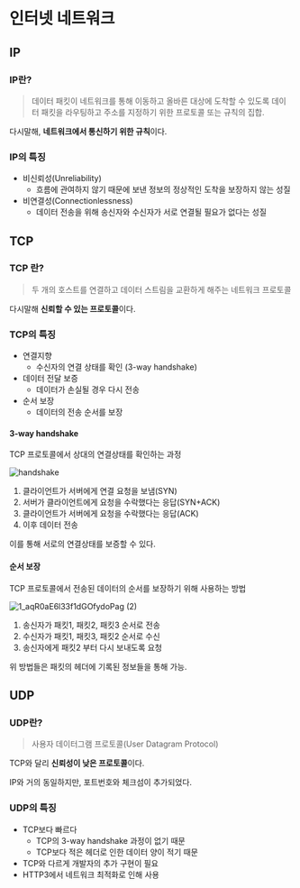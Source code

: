 # 인터넷 네트워크

## IP
### IP란?
> 데이터 패킷이 네트워크를 통해 이동하고 올바른 대상에 도착할 수 있도록 데이터 패킷을 라우팅하고 주소를 지정하기 위한 프로토콜 또는 규칙의 집합.

다시말해, **네트워크에서 통신하기 위한 규칙**이다.

### IP의 특징
- 비신뢰성(Unreliability)
    - 흐름에 관여하지 않기 때문에 보낸 정보의 정상적인 도착을 보장하지 않는 성질
- 비연결성(Connectionlessness)
    - 데이터 전송을 위해 송신자와 수신자가 서로 연결될 필요가 없다는 성질

## TCP
### TCP 란?
> 두 개의 호스트를 연결하고 데이터 스트림을 교환하게 해주는 네트워크 프로토콜

다시말해 **신뢰할 수 있는 프로토콜**이다.

### TCP의 특징
- 연결지향
  - 수신자의 연결 상태를 확인 (3-way handshake)
- 데이터 전달 보증
  - 데이터가 손실될 경우 다시 전송
- 순서 보장
  - 데이터의 전송 순서를 보장

#### 3-way handshake
TCP 프로토콜에서 상대의 연결상태를 확인하는 과정

![handshake](https://github.com/user-attachments/assets/953a7673-7380-4f35-a601-88ba334987bc)

1. 클라이언트가 서버에게 연결 요청을 보냄(SYN)
2. 서버가 클라이언트에게 요청을 수락했다는 응답(SYN+ACK)
3. 클라이언트가 서버에게 요청을 수락했다는 응답(ACK)
4. 이후 데이터 전송

이를 통해 서로의 연결상태를 보증할 수 있다.

#### 순서 보장
TCP 프로토콜에서 전송된 데이터의 순서를 보장하기 위해 사용하는 방법

![1_aqR0aE6l33f1dGOfydoPag (2)](https://github.com/user-attachments/assets/bf7703e2-f29c-487d-819a-8caab12d86be)

1. 송신자가 패킷1, 패킷2, 패킷3 순서로 전송
2. 수신자가 패킷1, 패킷3, 패킷2 순서로 수신
3. 송신자에게 패킷2 부터 다시 보내도록 요청

위 방법들은 패킷의 헤더에 기록된 정보들을 통해 가능.

## UDP
### UDP란?
> 사용자 데이터그램 프로토콜(User Datagram Protocol)

TCP와 달리 **신뢰성이 낮은 프로토콜**이다.

IP와 거의 동일하지만, 포트번호와 체크섬이 추가되었다.

### UDP의 특징
- TCP보다 빠르다
  - TCP의 3-way handshake 과정이 없기 때문
  - TCP보다 적은 헤더로 인한 데이터 양이 적기 때문
- TCP와 다르게 개발자의 추가 구현이 필요
- HTTP3에서 네트워크 최적화로 인해 사용